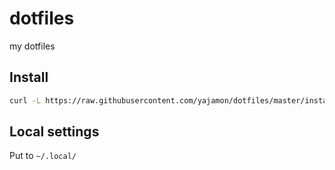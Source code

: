 # dotfiles
my dotfiles

## Install

```sh
curl -L https://raw.githubusercontent.com/yajamon/dotfiles/master/install.sh | bash
```

## Local settings

Put to `~/.local/`
